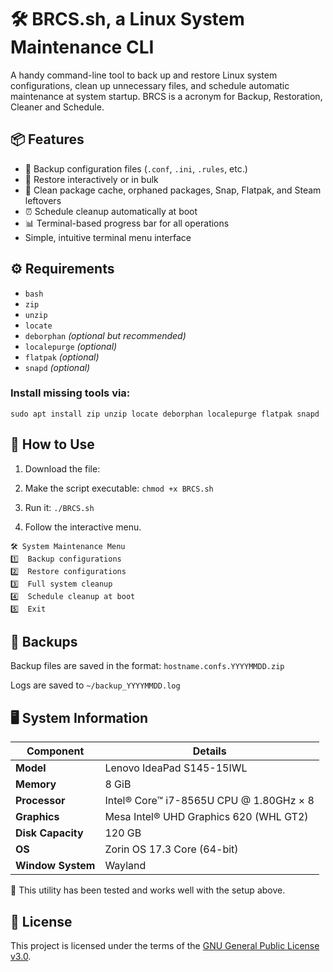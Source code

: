 # 🛠️ BRCS.sh, a Linux System Maintenance CLI

A handy command-line tool to back up and restore Linux system configurations, clean up unnecessary files, and schedule automatic maintenance at system startup.
BRCS is a acronym for Backup, Restoration, Cleaner and Schedule.

## 📦 Features

- 💾 Backup configuration files (`.conf`, `.ini`, `.rules`, etc.)
- 🔁 Restore interactively or in bulk
- 🧹 Clean package cache, orphaned packages, Snap, Flatpak, and Steam leftovers
- ⏰ Schedule cleanup automatically at boot
- 📊 Terminal-based progress bar for all operations
- Simple, intuitive terminal menu interface

## ⚙️ Requirements

- `bash`
- `zip`
- `unzip`
- `locate`
- `deborphan` *(optional but recommended)*
- `localepurge` *(optional)*
- `flatpak` *(optional)*
- `snapd` *(optional)*

### Install missing tools via:
`sudo apt install zip unzip locate deborphan localepurge flatpak snapd`

## 🚀 How to Use

1. Download the file:

2. Make the script executable:
`chmod +x BRCS.sh`

3. Run it:
`./BRCS.sh`

4. Follow the interactive menu.
```
🛠️ System Maintenance Menu
1️⃣  Backup configurations
2️⃣  Restore configurations
3️⃣  Full system cleanup
4️⃣  Schedule cleanup at boot
5️⃣  Exit
```

## 📁 Backups

Backup files are saved in the format: `hostname.confs.YYYYMMDD.zip`

Logs are saved to `~/backup_YYYYMMDD.log`

## 🖥️ System Information

| Component         | Details                                      |
|------------------|----------------------------------------------|
| **Model**         | Lenovo IdeaPad S145-15IWL                    |
| **Memory**        | 8 GiB                                        |
| **Processor**     | Intel® Core™ i7-8565U CPU @ 1.80GHz × 8      |
| **Graphics**      | Mesa Intel® UHD Graphics 620 (WHL GT2)       |
| **Disk Capacity** | 120 GB                                       |
| **OS**            | Zorin OS 17.3 Core (64-bit)                  |
| **Window System** | Wayland                                      |

🧪 This utility has been tested and works well with the setup above.

## 📜 License

This project is licensed under the terms of the [GNU General Public License v3.0](LICENSE).
